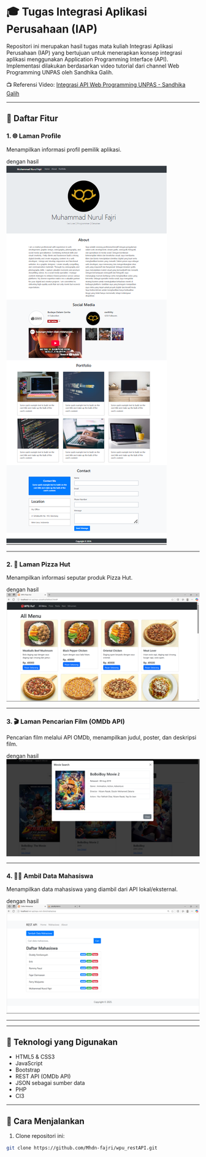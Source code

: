 # 🎓 Tugas Integrasi Aplikasi Perusahaan (IAP)

Repositori ini merupakan hasil tugas mata kuliah Integrasi Aplikasi Perusahaan (IAP) yang bertujuan untuk menerapkan konsep integrasi aplikasi menggunakan Application Programming Interface (API). Implementasi dilakukan berdasarkan video tutorial dari channel Web Programming UNPAS oleh Sandhika Galih.

📺 Referensi Video:
[Integrasi API Web Programming UNPAS - Sandhika Galih](https://www.youtube.com/watch?v=vQJJ_K1JbEA&list=PLFIM0718LjIW7AsIbnhFg15t9yx4H-sQ0)

---

## 📌 Daftar Fitur

### 1. 🌐 Laman Profile
Menampilkan informasi profil pemilik aplikasi.

dengan hasil ![Alt Text](json/image/porto.png)

---

### 2. 🍕 Laman Pizza Hut
Menampilkan informasi seputar produk Pizza Hut.

dengan hasil ![Alt Text](json/image/phd.png)

---

### 3. 🎬 Laman Pencarian Film (OMDb API)
Pencarian film melalui API OMDb, menampilkan judul, poster, dan deskripsi film.

dengan hasil ![Alt Text](json/image/film.png)

---

### 4. 👨‍🎓 Ambil Data Mahasiswa
Menampilkan data mahasiswa yang diambil dari API lokal/eksternal.

dengan hasil ![Alt Text](json/image/dmhs.png)

---

---

## 🔧 Teknologi yang Digunakan

- HTML5 & CSS3
- JavaScript
- Bootstrap
- REST API (OMDb API)
- JSON sebagai sumber data
- PHP
- CI3

---

## 🚀 Cara Menjalankan

1. Clone repositori ini:

 ```bash
 git clone https://github.com/Mhdn-fajri/wpu_restAPI.git
